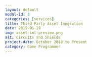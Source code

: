 ```yaml
---
layout: default
modal-id: 3
categories: [services]
title: Third Party Asset Inegration
date: 2019-01-28
img: asset-int-preview.png
alt: Circuits and Shields
project-date: October 2018 to Present
category: Game Programmer
---
```

